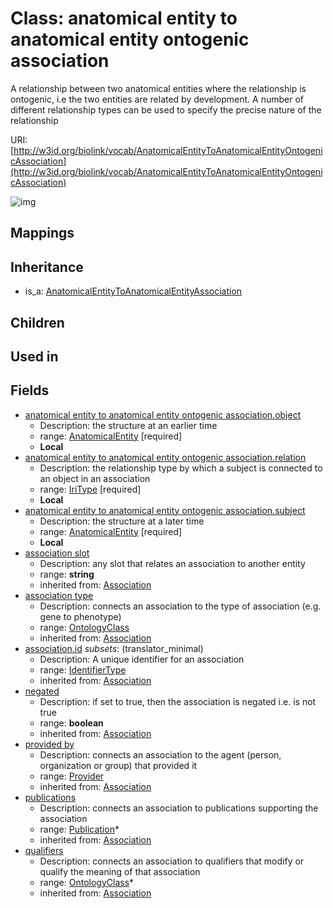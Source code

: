 # Class: anatomical entity to anatomical entity ontogenic association


A relationship between two anatomical entities where the relationship is ontogenic, i.e the two entities are related by development. A number of different relationship types can be used to specify the precise nature of the relationship

URI: [http://w3id.org/biolink/vocab/AnatomicalEntityToAnatomicalEntityOntogenicAssociation](http://w3id.org/biolink/vocab/AnatomicalEntityToAnatomicalEntityOntogenicAssociation)

![img](http://yuml.me/diagram/nofunky;dir:TB/class/\[AnatomicalEntityToAnatomicalEntityOntogenicAssociation|relation:iri_type;id(i):identifier_type%20%3F;negated(i):boolean%20%3F;association_slot(i):string%20%3F]-%20provided%20by(i)%20%3F>\[Provider],%20\[AnatomicalEntityToAnatomicalEntityOntogenicAssociation]-%20publications(i)%20*>\[Publication],%20\[AnatomicalEntityToAnatomicalEntityOntogenicAssociation]-%20qualifiers(i)%20*>\[OntologyClass],%20\[AnatomicalEntityToAnatomicalEntityOntogenicAssociation]-%20association%20type(i)%20%3F>\[OntologyClass],%20\[AnatomicalEntityToAnatomicalEntityOntogenicAssociation]-%20object>\[AnatomicalEntity],%20\[AnatomicalEntityToAnatomicalEntityOntogenicAssociation]-%20subject>\[AnatomicalEntity],%20\[AnatomicalEntityToAnatomicalEntityAssociation]^-\[AnatomicalEntityToAnatomicalEntityOntogenicAssociation])
## Mappings

## Inheritance

 *  is_a: [AnatomicalEntityToAnatomicalEntityAssociation](AnatomicalEntityToAnatomicalEntityAssociation.md)
## Children

## Used in

## Fields

 * [anatomical entity to anatomical entity ontogenic association.object](anatomical_entity_to_anatomical_entity_ontogenic_association_object.md)
    * Description: the structure at an earlier time
    * range: [AnatomicalEntity](AnatomicalEntity.md) [required]
    * __Local__
 * [anatomical entity to anatomical entity ontogenic association.relation](anatomical_entity_to_anatomical_entity_ontogenic_association_relation.md)
    * Description: the relationship type by which a subject is connected to an object in an association
    * range: [IriType](IriType.md) [required]
    * __Local__
 * [anatomical entity to anatomical entity ontogenic association.subject](anatomical_entity_to_anatomical_entity_ontogenic_association_subject.md)
    * Description: the structure at a later time
    * range: [AnatomicalEntity](AnatomicalEntity.md) [required]
    * __Local__
 * [association slot](association_slot.md)
    * Description: any slot that relates an association to another entity
    * range: **string**
    * inherited from: [Association](Association.md)
 * [association type](association_type.md)
    * Description: connects an association to the type of association (e.g. gene to phenotype)
    * range: [OntologyClass](OntologyClass.md)
    * inherited from: [Association](Association.md)
 * [association.id](association_id.md) *subsets*: (translator_minimal)
    * Description: A unique identifier for an association
    * range: [IdentifierType](IdentifierType.md)
    * inherited from: [Association](Association.md)
 * [negated](negated.md)
    * Description: if set to true, then the association is negated i.e. is not true
    * range: **boolean**
    * inherited from: [Association](Association.md)
 * [provided by](provided_by.md)
    * Description: connects an association to the agent (person, organization or group) that provided it
    * range: [Provider](Provider.md)
    * inherited from: [Association](Association.md)
 * [publications](publications.md)
    * Description: connects an association to publications supporting the association
    * range: [Publication](Publication.md)*
    * inherited from: [Association](Association.md)
 * [qualifiers](qualifiers.md)
    * Description: connects an association to qualifiers that modify or qualify the meaning of that association
    * range: [OntologyClass](OntologyClass.md)*
    * inherited from: [Association](Association.md)
